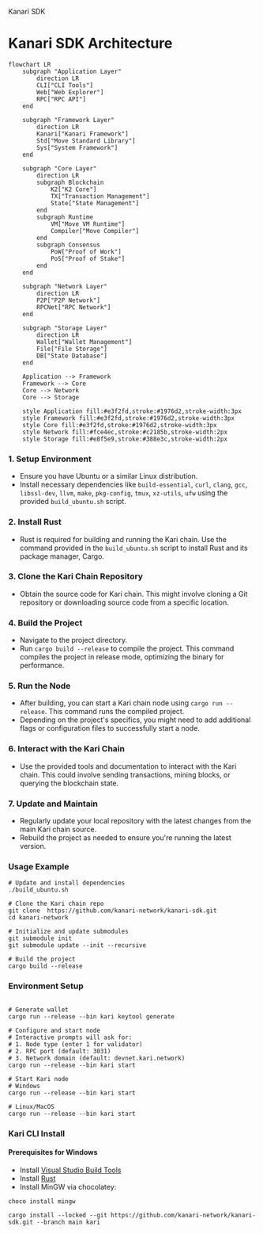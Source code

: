 Kanari SDK

# Kanari SDK Architecture

```mermaid
flowchart LR
    subgraph "Application Layer"
        direction LR
        CLI["CLI Tools"]
        Web["Web Explorer"]
        RPC["RPC API"]
    end

    subgraph "Framework Layer"
        direction LR
        Kanari["Kanari Framework"]
        Std["Move Standard Library"]
        Sys["System Framework"]
    end

    subgraph "Core Layer"
        direction LR
        subgraph Blockchain
            K2["K2 Core"]
            TX["Transaction Management"]
            State["State Management"]
        end
        subgraph Runtime
            VM["Move VM Runtime"]
            Compiler["Move Compiler"]
        end
        subgraph Consensus
            PoW["Proof of Work"]
            PoS["Proof of Stake"]
        end
    end

    subgraph "Network Layer"
        direction LR
        P2P["P2P Network"]
        RPCNet["RPC Network"]
    end

    subgraph "Storage Layer"
        direction LR
        Wallet["Wallet Management"]
        File["File Storage"]
        DB["State Database"]
    end

    Application --> Framework
    Framework --> Core
    Core --> Network
    Core --> Storage

    style Application fill:#e3f2fd,stroke:#1976d2,stroke-width:3px
    style Framework fill:#e3f2fd,stroke:#1976d2,stroke-width:3px
    style Core fill:#e3f2fd,stroke:#1976d2,stroke-width:3px
    style Network fill:#fce4ec,stroke:#c2185b,stroke-width:2px
    style Storage fill:#e8f5e9,stroke:#388e3c,stroke-width:2px
```

### 1. Setup Environment
- Ensure you have Ubuntu or a similar Linux distribution.
- Install necessary dependencies like `build-essential`, `curl`, `clang`, `gcc`, `libssl-dev`, `llvm`, `make`, `pkg-config`, `tmux`, `xz-utils`, `ufw` using the provided `build_ubuntu.sh` script.

### 2. Install Rust
- Rust is required for building and running the Kari chain. Use the command provided in the `build_ubuntu.sh` script to install Rust and its package manager, Cargo.

### 3. Clone the Kari Chain Repository
- Obtain the source code for Kari chain. This might involve cloning a Git repository or downloading source code from a specific location.

### 4. Build the Project
- Navigate to the project directory.
- Run `cargo build --release` to compile the project. This command compiles the project in release mode, optimizing the binary for performance.

### 5. Run the Node
- After building, you can start a Kari chain node using `cargo run --release`. This command runs the compiled project.
- Depending on the project's specifics, you might need to add additional flags or configuration files to successfully start a node.

### 6. Interact with the Kari Chain
- Use the provided tools and documentation to interact with the Kari chain. This could involve sending transactions, mining blocks, or querying the blockchain state.

### 7. Update and Maintain
- Regularly update your local repository with the latest changes from the main Kari chain source.
- Rebuild the project as needed to ensure you're running the latest version.

### Usage Example
```shell
# Update and install dependencies
./build_ubuntu.sh

# Clone the Kari chain repo 
git clone  https://github.com/kanari-network/kanari-sdk.git
cd kanari-network

# Initialize and update submodules
git submodule init
git submodule update --init --recursive

# Build the project
cargo build --release
```

### Environment Setup
```shell

# Generate wallet
cargo run --release --bin kari keytool generate

# Configure and start node
# Interactive prompts will ask for:
# 1. Node type (enter 1 for validator)
# 2. RPC port (default: 3031)
# 3. Network domain (default: devnet.kari.network)
cargo run --release --bin kari start

# Start Kari node
# Windows
cargo run --release --bin kari start

# Linux/MacOS
cargo run --release --bin kari start
```

### Kari CLI Install

#### Prerequisites for Windows
- Install [Visual Studio Build Tools](https://visualstudio.microsoft.com/visual-cpp-build-tools/)
- Install [Rust](https://www.rust-lang.org/tools/install)
- Install MinGW via chocolatey:
```shell
choco install mingw
```
```shell
cargo install --locked --git https://github.com/kanari-network/kanari-sdk.git --branch main kari
```
